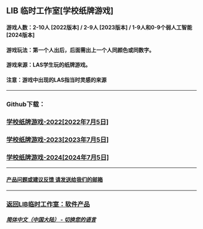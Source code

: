 ## LIB 临时工作室[学校纸牌游戏]
#### 游戏人数：2-10人 [2022版本] / 2-9人 [2023版本] / 1-9人和0-9个弱人工智能 [2024版本]
#### 游戏玩法：第一个人出后，后面需出上一个人同颜色或同数字。
#### 游戏来源：LAS学生玩的纸牌游戏。

#### 注意：游戏中出现的LAS指当时灵感的来源
------------
### Github下载：
### [学校纸牌游戏-2022[2022年7月5日]](School_card_game-2022.exe)
### [学校纸牌游戏-2023[2023年7月5日]](School_card_game-2023.exe)
### [学校纸牌游戏-2024[2024年7月5日]](School_card_game-2024.exe)
------------
#### [产品问题或建议反馈 请发送给我们的邮箱](mailto:LIB_Provisional_Studio@outlook.com)
------------
### [返回LIB临时工作室：软件产品](https://libps.github.io/zh/Software) 

##### [简体中文（中国大陆） - 切换您的语言](https://libps.github.io/index)
